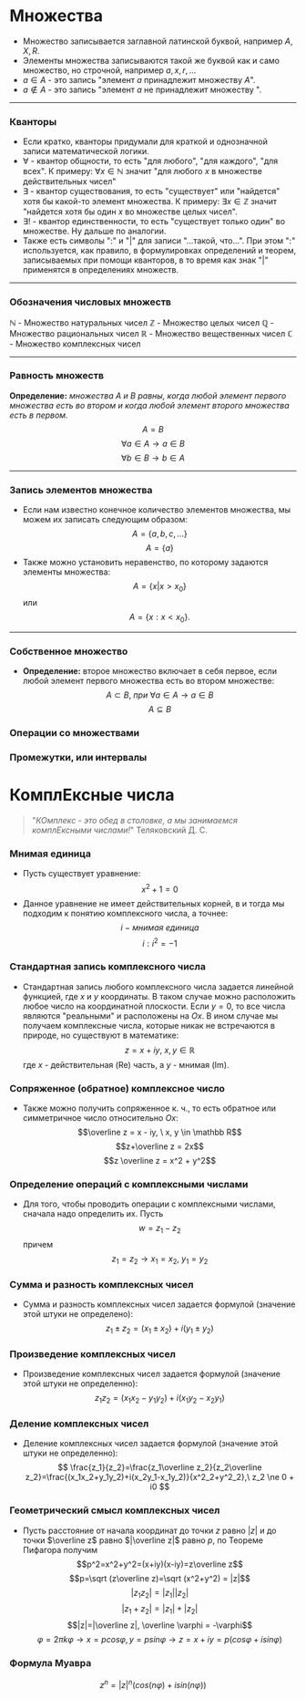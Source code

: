 # **Множества**
- Множество записывается заглавной латинской буквой, например $A, X, R$.
- Элементы множества записываются такой же буквой как и само множество, но строчной, например $a, x, r, ...$
- $a \in A$ - это запись "элемент $a$ принадлежит множеству $A$". 
- $a \notin A$ - это запись "элемент $a$ не принадлежит множеству ". 
****
### **Кванторы**
- Если кратко, кванторы придумали для краткой и однозначной записи математической логики. 
- $\forall$ - квантор общности, то есть "для любого", "для каждого", "для всех". К примеру: $\forall x \in \mathbb N$ значит "для любого $x$ в множестве действительных чисел" 
- $\exists$ - квантор существования, то есть "существует" или "найдется" хотя бы какой-то элемент множества. К примеру: $\exists x \in \mathbb Z$ значит "найдется хотя бы один $x$ во множестве целых чисел". 
- $\exists !$ - квантор единственности, то есть "существует только один" во множестве. Ну дальше по аналогии. 
- Также есть символы ":" и "|" для записи "...такой, что...". При этом ":" используется, как правило, в формулировках определений и теорем, записываемых при помощи кванторов, в то время как знак "|" применятся в определениях множеств. 
****
### **Обозначения числовых множеств**
$\mathbb N$ - Множество натуральных чисел
$\mathbb Z$ - Множество целых чисел
$\mathbb Q$ - Множество рациональных чисел
$\mathbb R$ - Множество вещественных чисел
$\mathbb C$ - Множество комплексных чисел
****
### **Равность множеств**
**Определение:** *множества $A$ и $B$ равны, когда любой элемент первого множества есть во втором и когда любой элемент второго множества есть в первом.*
$$A = B$$
$$\forall a \in A \rightarrow a \in B$$
$$\forall b \in B \rightarrow b \in A$$
****
### **Запись элементов множества**
- Если нам известно конечное количество элементов множества, мы можем их записать следующим образом:
$$A = \{ a, b, c, ... \}$$
$$A = \{a\}$$
- Также можно установить неравенство, по которому задаются элементы множества:
$$A = \{x | x > x_0\}$$
или
$$A = \{x : x < x_0\}.$$
****
### **Собственное множество**
- **Определение:** второе множество включает в себя первое, если любой элемент первого множества есть во втором множестве:
$$ A \subset B,\ при \ \forall a \in A \rightarrow a \in B$$
$$A \subseteq B$$
### **Операции со множествами**

### **Промежутки, или интервалы**

# **КомплЕксные числа**
> "*КОмплекс - это обед в столовке, а мы занимаемся комплЕксными числами!*"
> Теляковский Д. С. 
### **Мнимая единица**
- Пусть существует уравнение:
$$x^2 + 1 = 0$$
- Данное уравнение не имеет действительных корней, в и тогда мы подходим к понятию комплексного числа, а точнее:
$$i \ - \ мнимая \ единица$$
$$i : i^2 = -1$$
### **Стандартная запись комплексного числа**
- Стандартная запись любого комплексного числа задается линейной функцией, где $x$ и $y$ координаты. В таком случае можно расположить любое число на координатной плоскости. Если $y = 0$, то все числа являются "реальными" и расположены на $Ox$. В ином случае мы получаем комплексные числа, которые никак не встречаются в природе, но существуют в математике:
$$z = x + iy, \ x,y \in \mathbb R$$
где $x$ - действительная (Re) часть, а $y$ - мнимая (Im).
### **Сопряженное (обратное) комплексное число**
- Также можно получить сопряженное к. ч., то есть обратное или симметричное число относительно $Ox$:
$$\overline z = x - iy, \ x, y \in \mathbb R$$
$$z+\overline z = 2x$$$$z \overline z = x^2 + y^2$$
### **Определение операций с комплексными числами**
- Для того, чтобы проводить операции с комплексными числами, сначала надо определить их. Пусть 
$$w = z_1 - z_2$$
причем
$$z_1 = z_2 \rightarrow x_1 = x_2,\ y_1 = y_2$$
### **Сумма и разность комплексных чисел**
- Сумма и разность комплексных чисел задается формулой (значение этой штуки не определено):
$$z_1 \pm z_2 = (x_1 \pm x_2) + i(y_1 \pm y_2) $$
### **Произведение комплексных чисел**
- Произведение комплексных чисел задается формулой (значение этой штуки не определенно):
$$z_1z_2 = (x_1x_2 - y_1y_2) + i(x_1y_2 - x_2y_1)$$
### **Деление комплексных чисел**
- Деление комплексных чисел задается формулой (значение этой штуки не определенно):
$$
\frac{z_1}{z_2}=\frac{z_1\overline z_2}{z_2\overline z_2}=\frac{(x_1x_2+y_1y_2)+i(x_2y_1-x_1y_2)}{x^2_2+y^2_2},\ z_2 \ne 0 + i0
$$
### **Геометрический смысл комплексных чисел**
- Пусть расстояние от начала координат до точки $z$ равно $|z|$  и до точки $\overline z$ равно $|\overline z|$ равно $p$, по Теореме Пифагора получим
$$p^2=x^2+y^2=(x+iy)(x-iy)=z\overline z$$
$$p=\sqrt (z\overline z)=\sqrt (x^2+y^2) = |z|$$
$$|z_1z_2|=|z_1||z_2|$$
$$|z_1+z_2|=|z_1|+|z_2|$$
$$|z|=|\overline z|, \overline \varphi = -\varphi$$
$$\varphi = 2\pi k \varphi \rightarrow x=pcos\varphi, y=psin\varphi \rightarrow z = x+iy = p(cos\varphi + isin\varphi)$$
### **Формула Муавра**
$$z^n = |z|^n(cos(n\varphi) + isin(n\varphi))$$

